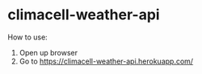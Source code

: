# climacell-weather-api

How to use:
1) Open up browser
2) Go to https://climacell-weather-api.herokuapp.com/
